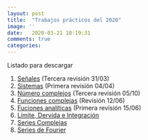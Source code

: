 ```yaml
---
layout: post
title:  "Trabajos prácticos del 2020"
image: ''
date:   2020-03-21 10:19:31
comments: true
categories: 
---
```


Listado para descargar

1. <a href="https://drive.google.com/open?id=1iX6nv0sYBAlPWupAtx7HZ2crc3HXfA9G" target="_blank">Señales</a> (Tercera revisión 31/03)
2. <a href="https://drive.google.com/open?id=1YpSHEPfzDdSc17LyqBRdGKclPM1auGuy" target="_blank">Sistemas</a> (Primera revisión 04/04)
3. <a href="https://drive.google.com/open?id=1TJF2cCeqypsboOm4JJ2FZ-9PpNJW3gpp" target="_blank">Número complejos</a> (Tercera revisión 05/10)
4. <a href="https://drive.google.com/file/d/1LsbqlWxSoyXOkHO4eRhmMdYN_DszWiLC/view?usp=sharing" target="_blank">Funciones complejas</a> (Revisión 12/06)
5. <a href="https://drive.google.com/file/d/1-SfhOHeNUMyWuzK81NLlUizcKyXLBATF/view?usp=sharing" target="_blank">Fuciones analíticas</a> (Primera revisión 15/06)
6. <a href="https://drive.google.com/file/d/1IsIRNOjAjt4yoUPK0fd64_FQQsKktF8l/view?usp=sharing" target="_blank">Límite, Dervida e Integración</a>
7. <a href="https://drive.google.com/file/d/1AZS6uV6GQYMDjQByazfV2UJlQjaEKZXv/view?usp=sharing" target="_blank">Series Complejas</a>
8. <a href="https://drive.google.com/file/d/1t3_jyuXAJL5h--ptWITkMVndPEPk_avi/view?usp=sharing" target="_blank">Series de Fourier</a>

